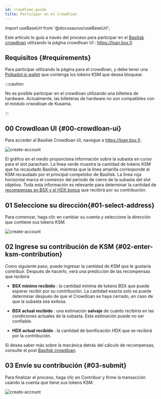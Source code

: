 ```yaml
---
id: crowdloan_guide
title: Participar en el Crowdloan
---
```


import useBaseUrl from '@docusaurus/useBaseUrl';

Este artículo lo guía a través del proceso para participar en el [Basilisk crowdloan](/basilisk_crowdloan) utilizando la página crowdloan UI : https://loan.bsx.fi

## Requisitos  {#requirements}

Para participar utilizando la página para el crowdloan, y debe tener una [Polkadot.js wallet](https://polkadot.js.org/extension/) que contenga los tokens KSM que desea bloquear.

:::caution

No es posible participar en el crowdloan utilizando una billetera de hardware. Actualmente, las billeteras de hardware no son compatibles con el módulo crwodloan de Kusama.

:::

## 00 Crowdloan UI {#00-crowdloan-ui}

Para acceder al Basilisk Crowdloan UI, navegue a https://loan.bsx.fi.

<div style={{textAlign: 'center', marginBottom: '2rem'}}>
  <img alt="create-account" src={useBaseUrl('/img/crowdloan-guide/chart.png')}  />
</div>

El gráfico en el medio proporciona información sobre la subasta en curso para el slot parachain. La línea verde muestra la cantidad de tokens KSM que ha recaudado Basilisk, mientras que la línea amarilla corresponde al KSM recaudado por el principal competidor de Basilisk. La línea roja horizontal marca el comienzo del período de cierre de la subasta  del slot objetivo. Toda esta información es relevante para determinar la cantidad de [recompensas en BSX y el HDX bonus](/basilisk_crowdloan) que recibirá por su contribución.

## 01 Seleccione su dirección{#01-select-address}

Para comenzar, haga clic en cambiar su cuenta y seleccione la dirección que contiene sus tokens KSM.

<div style={{textAlign: 'center', marginBottom: '2rem'}}>
  <img alt="create-account" src={useBaseUrl('/img/crowdloan-guide/select-account.png')}  />
</div>

## 02 Ingrese su contribución de KSM {#02-enter-ksm-contribution}

Como siguiente paso, puede ingresar la cantidad de KSM que le gustaría contribuir. Después de hacerlo, verá una predicción de las recompensas que recibirá:

* **BSX mínimo recibido** : la cantidad mínima de tokens BSX que puede esperar recibir por su contribución. La cantidad exacta solo se puede determinar después de que el Crowdloan se haya cerrado, en caso de que la subasta sea exitosa.

* **BSX actual recibido** : una estimación **salvaje** de cuánto recibiría en las condiciones actuales de la subasta. Esta estimación puede no ser confiable.

* **HDX actual recibido** : la cantidad de bonificación HDX que se recibirá por la contribución.


Si desea saber más sobre la mecánica detrás del cálculo de recompensas, consulte el post [Basilisk crowdloan](/basilisk_crowdloan).

## 03 Envíe su contribución {#03-submit}

Para finalizar el proceso, haga clic en Contribuir y firme la transacción usando la cuenta que tiene sus tokens KSM.

<div style={{textAlign: 'center', marginBottom: '2rem'}}>
  <img alt="create-account" src={useBaseUrl('/img/crowdloan-guide/sign-submit.png')}  />
</div>

